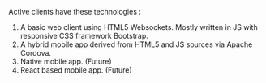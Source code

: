 Active clients have these technologies : 

1. A basic web client using HTML5 Websockets. Mostly written in JS with responsive CSS framework Bootstrap.
2. A hybrid mobile app derived from HTML5 and JS sources via Apache Cordova.
3. Native mobile app. (Future)
4. React based mobile app. (Future)
